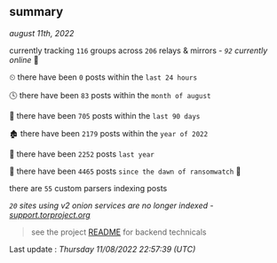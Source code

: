 
## summary
_august 11th, 2022_

currently tracking `116` groups across `206` relays & mirrors - _`92` currently online_ 📡

⏲ there have been `0` posts within the `last 24 hours`

🕓 there have been `83` posts within the `month of august`

📅 there have been `705` posts within the `last 90 days`

🏚 there have been `2179` posts within the `year of 2022`

🚀 there have been `2252` posts `last year`

🦕 there have been `4465` posts `since the dawn of ransomwatch` 🐣

there are `55` custom parsers indexing posts

_`20` sites using v2 onion services are no longer indexed - [support.torproject.org](https://support.torproject.org/onionservices/v2-deprecation/)_

> see the project [README](https://github.com/jmousqueton/ransomwatch#readme) for backend technicals



Last update : _Thursday 11/08/2022 22:57:39 (UTC)_

